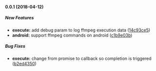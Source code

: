 #### 0.0.1 (2018-04-12)

##### New Features

* **execute:**  add debug param to log ffmpeg execution data ([14c93ce5](https://github.com/MichaelSolati/nativescript-ffmpeg/commit/14c93ce546042e1af74fd6e99375888958465fb6))
* **android:**  support ffmpeg commands on android ([c1b9e03b](https://github.com/MichaelSolati/nativescript-ffmpeg/commit/c1b9e03b52ddc4507fd9b150fcc8fb06bf46ec35))

##### Bug Fixes

* **execute:**  change from promise to callback so completion is triggered ([b2ed4350](https://github.com/MichaelSolati/nativescript-ffmpeg/commit/b2ed4350874c6114f350e573ff3f0ca57510487f))

